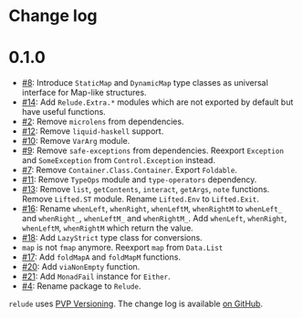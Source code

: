 Change log
==========

0.1.0
=====

* [#8](https://github.com/kowainik/relude/issues/8):
  Introduce `StaticMap` and `DynamicMap` type classes as universal interface for
  Map-like structures.
* [#14](https://github.com/kowainik/relude/issues/14):
  Add `Relude.Extra.*` modules which are not exported by default but have useful
  functions.
* [#2](https://github.com/kowainik/relude/issues/2):
  Remove `microlens` from dependencies.
* [#12](https://github.com/kowainik/relude/issues/12):
  Remove `liquid-haskell` support.
* [#10](https://github.com/kowainik/relude/issues/10):
  Remove `VarArg` module.
* [#9](https://github.com/kowainik/relude/issues/9):
  Remove `safe-exceptions` from dependencies. Reexport `Exception` and
  `SomeException` from `Control.Exception` instead.
* [#7](https://github.com/kowainik/relude/issues/7):
  Remove `Container.Class.Container`. Export `Foldable`.
* [#11](https://github.com/kowainik/relude/issues/11):
  Remove `TypeOps` module and `type-operators` dependency.
* [#13](https://github.com/kowainik/relude/issues/13):
  Remove `list`, `getContents`, `interact`, `getArgs`, `note` functions.
  Remove `Lifted.ST` module.
  Rename `Lifted.Env` to `Lifted.Exit`.
* [#16](https://github.com/kowainik/relude/issues/16):
  Rename `whenLeft`, `whenRight`, `whenLeftM`, `whenRightM` to
  `whenLeft_` and `whenRight_`, `whenLeftM_` and `whenRightM_`.
  Add `whenLeft`, `whenRight`, `whenLeftM`, `whenRightM` which return
  the value.
* [#18](https://github.com/kowainik/relude/issues/18):
  Add `LazyStrict` type class for conversions.
* `map` is not `fmap` anymore. Reexport `map` from `Data.List`
* [#17](https://github.com/kowainik/relude/issues/17):
  Add `foldMapA` and `foldMapM` functions.
* [#20](https://github.com/kowainik/relude/issues/20):
  Add `viaNonEmpty` function.
* [#21](https://github.com/kowainik/relude/issues/21):
  Add `MonadFail` instance for `Either`.
* [#4](https://github.com/kowainik/relude/issues/4):
  Rename package to `Relude`.

`relude` uses [PVP Versioning][1].
The change log is available [on GitHub][2].

[1]: https://pvp.haskell.org
[2]: https://github.com/kowainik/relude/releases
